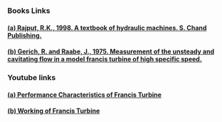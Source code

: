 ### Books Links<br>
#### <a href="https://books.google.co.in/books/about/A_Textbook_of_Hydraulic_Machines.html?id=lmm9tAEACAAJ&redir_esc=y"> (a) Rajput, R.K., 1998. A textbook of hydraulic machines. S. Chand Publishing.</a><br>
#### <a href="https://books.google.co.in/books/about/Francis_Turbines.html?id=lw9IHQAACAAJ&redir_esc=y">(b) Gerich, R. and Raabe, J., 1975. Measurement of the unsteady and cavitating flow in a model francis turbine of high specific speed.</a><br>

### Youtube links<br> 
#### <a href="https://youtu.be/6Eax1ihT-jA?si=wD_MZ-6rjH94Fxww">  (a) Performance Characteristics of Francis Turbine</a><br>
#### <a href="https://youtu.be/3BCiFeykRzo?si=-pbflEGi7kl4R6sg"> (b) Working of Francis Turbine</a><br>

